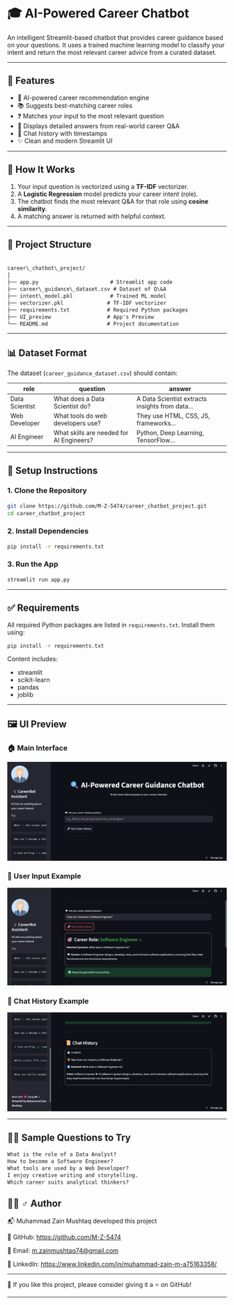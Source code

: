 # 🎓 AI-Powered Career Chatbot

An intelligent Streamlit-based chatbot that provides career guidance based on your questions. It uses a trained machine learning model to classify your intent and return the most relevant career advice from a curated dataset.

---

## 🌟 Features

- 🤖 AI-powered career recommendation engine
- 📚 Suggests best-matching career roles
- ❓ Matches your input to the most relevant question
- 🧠 Displays detailed answers from real-world career Q&A
- 🧾 Chat history with timestamps
- ✨ Clean and modern Streamlit UI

---

## 🧠 How It Works

1. Your input question is vectorized using a **TF-IDF** vectorizer.
2. A **Logistic Regression** model predicts your career intent (role).
3. The chatbot finds the most relevant Q&A for that role using **cosine similarity**.
4. A matching answer is returned with helpful context.

---

## 📁 Project Structure

```

career\_chatbot\_project/
│
├── app.py                       # Streamlit app code
├── career\_guidance\_dataset.csv # Dataset of Q\&A
├── intent\_model.pkl            # Trained ML model
├── vectorizer.pkl              # TF-IDF vectorizer
├── requirements.txt            # Required Python packages
├── UI_preview                  # App's Preview 
└── README.md                   # Project documentation

````

---

## 📊 Dataset Format

The dataset (`career_guidance_dataset.csv`) should contain:

| role              | question                                     | answer                                       |
|-------------------|----------------------------------------------|----------------------------------------------|
| Data Scientist    | What does a Data Scientist do?               | A Data Scientist extracts insights from data... |
| Web Developer     | What tools do web developers use?            | They use HTML, CSS, JS, frameworks...        |
| AI Engineer       | What skills are needed for AI Engineers?     | Python, Deep Learning, TensorFlow...         |

---

## 🔧 Setup Instructions

### 1. Clone the Repository

```bash
git clone https://github.com/M-Z-5474/career_chatbot_project.git
cd career_chatbot_project
````

### 2. Install Dependencies

```bash
pip install -r requirements.txt
```

### 3. Run the App

```bash
streamlit run app.py
```

---

## ✅ Requirements

All required Python packages are listed in `requirements.txt`. Install them using:

```bash
pip install -r requirements.txt
```

Content includes:

* streamlit
* scikit-learn
* pandas
* joblib

---


## 🖼️ UI Preview

### 🏠 Main Interface
![Main Interface](UI_preview/main.png)

### 📝 User Input Example
![Input Example](UI_preview/input.png)

### 📜 Chat History Example
![Chat History](UI_preview/history.png)


---



## 🙋‍♂️ Sample Questions to Try

```
What is the role of a Data Analyst?
How to become a Software Engineer?
What tools are used by a Web Developer?
I enjoy creative writing and storytelling.
Which career suits analytical thinkers?
```
## 🧑‍💻 ♂️ Author

📬 Muhammad Zain Mushtaq developed this project 

🔗 GitHub: https://github.com/M-Z-5474

📧 Email: m.zainmushtaq74@gmail.com

🔗 LinkedIn: https://www.linkedin.com/in/muhammad-zain-m-a75163358/
________________________________________
🌟 If you like this project, please consider giving it a ⭐ on GitHub!

---

